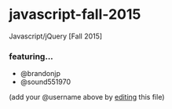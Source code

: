 # javascript-fall-2015
Javascript/jQuery [Fall 2015]

### featuring... 
 * @brandonjp
 * @sound551970

(add your @username above by [editing](https://github.com/BloomingtonCodeSchool/javascript-fall-2015/edit/master/README.md) this file)


